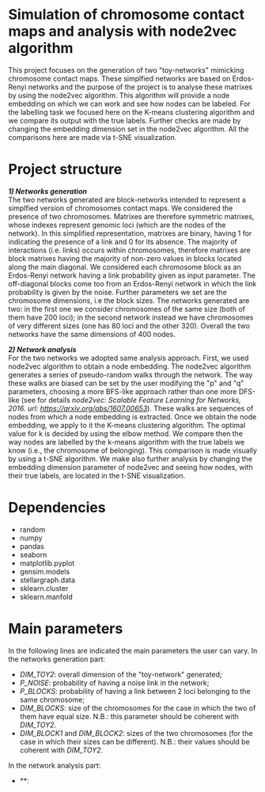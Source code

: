 # Simulation of chromosome contact maps and analysis with node2vec algorithm
This project focuses on the generation of two "toy-networks" mimicking chromosome contact maps. These simplfied networks are based on Erdos-Renyi networks and
the purpose of the project is to analyse these matrixes by using the node2vec algorithm. This algorithm will provide a node embedding on which we can work and 
see how nodes can be labeled. For the labelling task we focused here on the K-means clustering algorithm and we compare its output with the true labels. 
Further checks are made by changing the embedding dimension set in the node2vec algorithm. All the comparisons here are made via t-SNE visualization.

# Project structure
***1) Networks generation*** \
The two networks generated are block-networks intended to represent a simplfied version of chromosomes contact maps. We considered the presence of two chromosomes.
Matrixes are  therefore symmetric matrixes, whose indexes represent genomic loci (which are the nodes of the network). In this simplified representation, 
matrixes are binary, having 1 for indicating the presence of a link and 0 for its absence.
The majority of interactions (i.e. links) occurs within chromosomes, therefore matrixes are block matrixes having the majority of non-zero values 
in blocks located along the main diagonal.
We considered each chromosome block as an Erdos-Renyi network having a link probability given as input parameter. The off-diagonal blocks come too from
an Erdos-Renyi network in which the link probability is given by the noise. 
Further parameters we set are the chromosome dimensions, i.e the block sizes. The networks generated are two:
in the first one we consider chromosomes of the same size (both of them have 200 loci); in the second network instead we have chromosomes of very different sizes 
(one has 80 loci and the other 320). Overall the two networks have the same dimensions of 400 nodes.

***2) Network analysis*** \
For the two networks we adopted same analysis approach. 
First, we used node2vec algorithm to obtain a node embedding. The node2vec algorithm generates a series of pseudo-random walks through the network.
The way these walks are biased can be set by the user modifying the "p" and "q" parameters, choosing a more BFS-like approach rather than one more DFS-like
(see for details *node2vec: Scalable Feature Learning for Networks, 2016. url: https://arxiv.org/abs/1607.00653*).
These walks are sequences of nodes from which a node embedding is extracted.
Once we obtain the node embedding, we apply to it the K-means clustering algorithm. The optimal value for k is decided by using the elbow method.
We compare then the way nodes are labelled by the k-means algorithm with the true labels we know (i.e., the chromosome of belonging). This comparison is made visually
by using a t-SNE algorithm. We make also further analysis by changing the embedding dimension parameter of node2vec and seeing how nodes, with their true labels, are located in the t-SNE visualization.

# Dependencies
- random
- numpy
- pandas
- seaborn
- matplotlib.pyplot
- gensim.models
- stellargraph.data
- sklearn.cluster
- sklearn.manfold

# Main parameters
In the following lines are indicated the main parameters the user can vary.
In the networks generation part:
- *DIM_TOY2*: overall dimension of the "toy-network" generated;
- *P_NOISE*: probability of having a noise link in the network;
- *P_BLOCKS*: probability of having a link between 2 loci belonging to the same chromosome;
- *DIM_BLOCKS*: size of the chromosomes for the case in which the two of them have equal size. 
                N.B.: this parameter should be coherent with *DIM_TOY2*.
- *DIM_BLOCK1* and *DIM_BLOCK2*: sizes of the two chromosomes (for the case in which their sizes can be different).
                N.B.: their values should be coherent with *DIM_TOY2*.

In the network analysis part:
- **:
